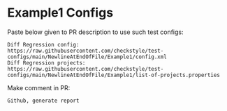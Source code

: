 # Example1 Configs
Paste below given to PR description to use such test configs:
```
Diff Regression config: https://raw.githubusercontent.com/checkstyle/test-configs/main/NewlineAtEndOfFile/Example1/config.xml
Diff Regression projects: https://raw.githubusercontent.com/checkstyle/test-configs/main/NewlineAtEndOfFile/Example1/list-of-projects.properties
```
Make comment in PR:
```
Github, generate report
```
